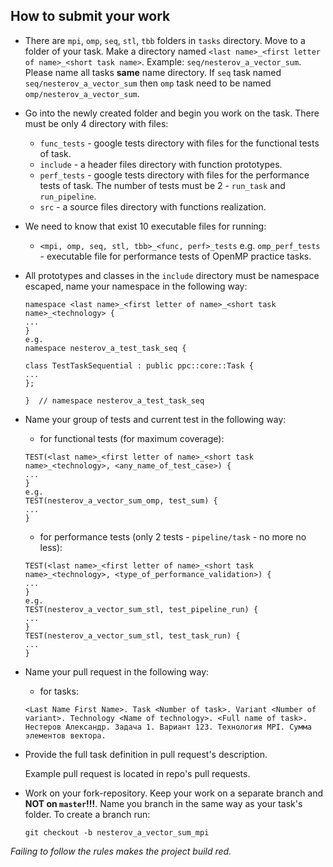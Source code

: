 ## How to submit your work

* There are `mpi`, `omp`, `seq`, `stl`, `tbb` folders in `tasks` directory. Move to a folder of your task. Make a directory named `<last name>_<first letter of name>_<short task name>`. Example: `seq/nesterov_a_vector_sum`. Please name all tasks **same** name directory. If `seq` task named `seq/nesterov_a_vector_sum` then  `omp` task need to be named `omp/nesterov_a_vector_sum`.
* Go into the newly created folder and begin you work on the task. There must be only 4 directory with files:
    - `func_tests` - google tests directory with files for the functional tests of task.
    - `include`    - a header files directory with function prototypes.
    - `perf_tests` - google tests directory with files for the performance tests of task. The number of tests must be 2 - `run_task` and `run_pipeline`.
    - `src` - a source files directory with functions realization.
* We need to know that exist 10 executable files for running:
    - `<mpi, omp, seq, stl, tbb>_<func, perf>_tests` e.g. `omp_perf_tests` - executable file for performance tests of OpenMP practice tasks.
* All prototypes and classes in the `include` directory must be namespace escaped, name your namespace in the following way:
  ```
  namespace <last name>_<first letter of name>_<short task name>_<technology> {
  ...
  }
  e.g.
  namespace nesterov_a_test_task_seq {
  
  class TestTaskSequential : public ppc::core::Task {
  ...
  };

  }  // namespace nesterov_a_test_task_seq
  ```
* Name your group of tests and current test in the following way:
    * for functional tests (for maximum coverage):
  ```
  TEST(<last name>_<first letter of name>_<short task name>_<technology>, <any_name_of_test_case>) {
  ...
  }
  e.g.
  TEST(nesterov_a_vector_sum_omp, test_sum) {
  ...
  }
  ```
    * for performance tests (only 2 tests - `pipeline/task` - no more no less):
  ```
  TEST(<last name>_<first letter of name>_<short task name>_<technology>, <type_of_performance_validation>) {
  ...
  }
  e.g.
  TEST(nesterov_a_vector_sum_stl, test_pipeline_run) {
  ...
  }
  TEST(nesterov_a_vector_sum_stl, test_task_run) {
  ...
  }
  ```
* Name your pull request in the following way:
    * for tasks:
  ```
  <Last Name First Name>. Task <Number of task>. Variant <Number of variant>. Technology <Name of technology>. <Full name of task>.
  Нестеров Александр. Задача 1. Вариант 123. Технология MPI. Сумма элементов вектора.
  ```

* Provide the full task definition in pull request's description.

  Example pull request is located in repo's pull requests.

* Work on your fork-repository. Keep your work on a separate branch and **NOT on `master`!!!**. Name you branch in the same way as your task's folder. To create a branch run:
  ```
  git checkout -b nesterov_a_vector_sum_mpi
  ```

*Failing to follow the rules makes the project build red.*
